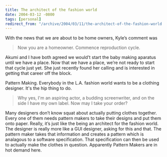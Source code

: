 ```yaml
---
title: The architect of the fashion world
date: 2004-03-12 -0800
tags: [personal]
redirect_from: "/archive/2004/03/11/the-architect-of-the-fashion-world.aspx/"
---
```


With the news that we are about to be home owners, Kyle’s comment was

> Now you are a homeowner. Commence reproduction cycle.

Akumi and I have both agreed we would’t start the baby making aparatus
until we have a place. Now that we have a place, we’re not ready to
start that cycle just yet. She just recently found her calling and is
interested in getting that career off the block.

Pattern Making. Everybody in the L.A. fashion world wants to be a
clothing designer. It's the hip thing to do.

> Why yes, I'm an aspiring actor, a budding screenwriter, and on the
> side I have my own label. Now may I take your order?

Many designers don’t know squat about actually putting clothes together.
Every one of them needs pattern makers to take their designs and put
them onto paper. Really, it’s just like the being an architect for the
fashion world. The designer is really more like a GUI designer, asking
for this and that. The pattern maker takes that information and creates
a pattern which is analagous to a software specification. That
specification can then be used to actually make the clothes in question.
Apparently Pattern Makers are in hot demand here.

